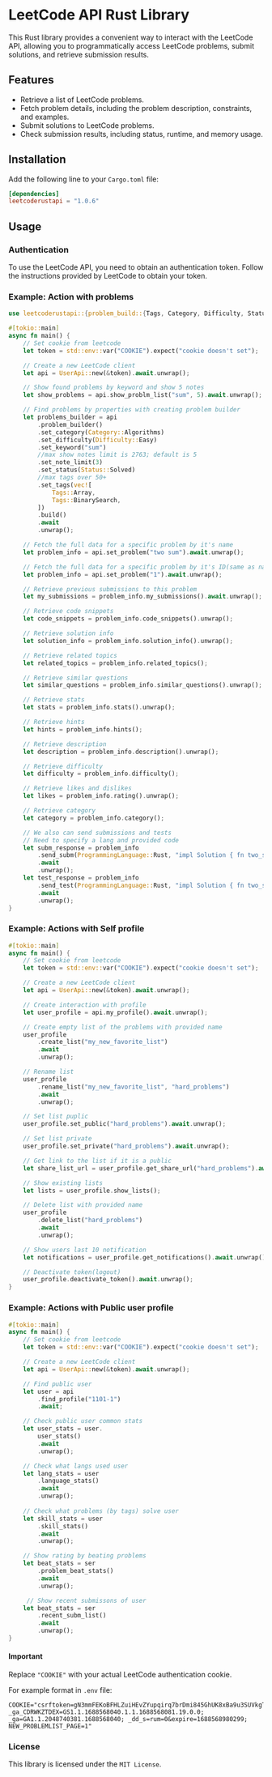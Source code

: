 # LeetCode API Rust Library
This Rust library provides a convenient way to interact with the LeetCode API, allowing you to programmatically access LeetCode problems, submit solutions, and retrieve submission results.
## Features
* Retrieve a list of LeetCode problems.
* Fetch problem details, including the problem description, constraints, and examples.
* Submit solutions to LeetCode problems.
* Check submission results, including status, runtime, and memory usage.

## Installation

Add the following line to your `Cargo.toml` file:
```toml
[dependencies]
leetcoderustapi = "1.0.6"
```
## Usage
### Authentication
To use the LeetCode API, you need to obtain an authentication token. Follow the instructions provided by LeetCode to obtain your token.

### Example: Action with problems
```rust
use leetcoderustapi::{problem_build::{Tags, Category, Difficulty, Status}, UserApi, ProgrammingLanguage,};

#[tokio::main]
async fn main() {
    // Set cookie from leetcode
    let token = std::env::var("COOKIE").expect("cookie doesn't set");

    // Create a new LeetCode client
    let api = UserApi::new(&token).await.unwrap();

    // Show found problems by keyword and show 5 notes
    let show_problems = api.show_problm_list("sum", 5).await.unwrap();

    // Find problems by properties with creating problem builder
    let problems_builder = api
        .problem_builder()
        .set_category(Category::Algorithms)
        .set_difficulty(Difficulty::Easy)
        .set_keyword("sum")
        //max show notes limit is 2763; default is 5
        .set_note_limit(3)
        .set_status(Status::Solved)
        //max tags over 50+
        .set_tags(vec![
            Tags::Array,
            Tags::BinarySearch,
        ])
        .build()
        .await
        .unwrap();

    // Fetch the full data for a specific problem by it's name
    let problem_info = api.set_problem("two sum").await.unwrap();

    // Fetch the full data for a specific problem by it's ID(same as name)
    let problem_info = api.set_problem("1").await.unwrap();

    // Retrieve previous submissions to this problem
    let my_submissions = problem_info.my_submissions().await.unwrap();

    // Retrieve code snippets
    let code_snippets = problem_info.code_snippets().unwrap();

    // Retrieve solution info
    let solution_info = problem_info.solution_info().unwrap();

    // Retrieve related topics
    let related_topics = problem_info.related_topics();

    // Retrieve similar questions
    let similar_questions = problem_info.similar_questions().unwrap();

    // Retrieve stats
    let stats = problem_info.stats().unwrap();

    // Retrieve hints
    let hints = problem_info.hints();

    // Retrieve description
    let description = problem_info.description().unwrap();

    // Retrieve difficulty
    let difficulty = problem_info.difficulty();

    // Retrieve likes and dislikes
    let likes = problem_info.rating().unwrap();

    // Retrieve category
    let category = problem_info.category();

    // We also can send submissions and tests
    // Need to specify a lang and provided code
    let subm_response = problem_info
        .send_subm(ProgrammingLanguage::Rust, "impl Solution { fn two_sum() {}}")
        .await
        .unwrap();
    let test_response = problem_info
        .send_test(ProgrammingLanguage::Rust, "impl Solution { fn two_sum() {}}")
        .await
        .unwrap();
}
```

### Example: Actions with Self profile
```rust
#[tokio::main]
async fn main() {
    // Set cookie from leetcode
    let token = std::env::var("COOKIE").expect("cookie doesn't set");

    // Create a new LeetCode client
    let api = UserApi::new(&token).await.unwrap();

    // Create interaction with profile
    let user_profile = api.my_profile().await.unwrap();

    // Create empty list of the problems with provided name
    user_profile
        .create_list("my_new_favorite_list")
        .await
        .unwrap();

    // Rename list
    user_profile
        .rename_list("my_new_favorite_list", "hard_problems")
        .await
        .unwrap();

    // Set list puplic
    user_profile.set_public("hard_problems").await.unwrap();

    // Set list private
    user_profile.set_private("hard_problems").await.unwrap();

    // Get link to the list if it is a public
    let share_list_url = user_profile.get_share_url("hard_problems").await.unwrap();

    // Show existing lists
    let lists = user_profile.show_lists();

    // Delete list with provided name
    user_profile
        .delete_list("hard_problems")
        .await
        .unwrap();

    // Show users last 10 notification
    let notifications = user_profile.get_notifications().await.unwrap();

    // Deactivate token(logout)
    user_profile.deactivate_token().await.unwrap();
}
```
### Example: Actions with Public user profile
```rust
#[tokio::main]
async fn main() {
    // Set cookie from leetcode
    let token = std::env::var("COOKIE").expect("cookie doesn't set");

    // Create a new LeetCode client
    let api = UserApi::new(&token).await.unwrap();

    // Find public user
    let user = api
        .find_profile("1101-1")
        .await;

    // Check public user common stats
    let user_stats = user.
        user_stats()
        .await
        .unwrap();

    // Check what langs used user
    let lang_stats = user
        .language_stats()
        .await
        .unwrap();
    
    // Check what problems (by tags) solve user
    let skill_stats = user
        .skill_stats()
        .await
        .unwrap();

    // Show rating by beating problems
    let beat_stats = ser
        .problem_beat_stats()
        .await
        .unwrap();

     // Show recent submissons of user
    let beat_stats = ser
        .recent_subm_list()
        .await
        .unwrap();
}
```


#### Important
Replace `"COOKIE"` with your actual LeetCode authentication cookie.

For example format in `.env` file:

```env
COOKIE="csrftoken=gN3mmFEKoBFHLZuiHEvZYupqirq7brDmi845GhUK8xBa9u3SUVkgTPFTPsLFuAzR; _ga_CDRWKZTDEX=GS1.1.1688568040.1.1.1688568081.19.0.0; _ga=GA1.1.2048740381.1688568040; _dd_s=rum=0&expire=1688568980299; NEW_PROBLEMLIST_PAGE=1"
```

### License
This library is licensed under the `MIT License`.
